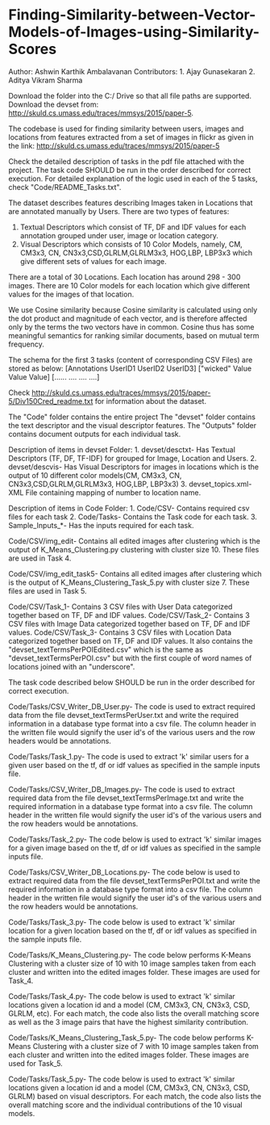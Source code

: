 # Finding-Similarity-between-Vector-Models-of-Images-using-Similarity-Scores

Author: Ashwin Karthik Ambalavanan
Contributors: 1. Ajay Gunasekaran
       	      2. Aditya Vikram Sharma

Download the folder into the C:/ Drive so that all file paths are supported. Download the devset from: http://skuld.cs.umass.edu/traces/mmsys/2015/paper-5.

The codebase is used for finding similarity between users, images and locations from features extracted from a set of images in flickr as given in the link: http://skuld.cs.umass.edu/traces/mmsys/2015/paper-5

Check the detailed description of tasks in the pdf file attached with the project. The task code SHOULD be run in the order described for correct execution. For detailed explanation of the logic used in each of the 5 tasks, check "Code/README_Tasks.txt". 	

The dataset describes features describing Images taken in Locations that are annotated manually by Users.
There are two types of features: 
1. Textual Descriptors which consist of TF, DF and IDF values for each annotation grouped under user, image or location category.
2. Visual Descriptors which consists of 10 Color Models, namely, CM, CM3x3, CN, CN3x3,CSD,GLRLM,GLRLM3x3, HOG,LBP, LBP3x3 which give different sets of values for each image.

There are a total of 30 Locations. Each location has around 298 - 300 images. There are 10 Color models for each location which give different values for the images of that location.

We use Cosine similarity because Cosine similarity is calculated using only the dot product and magnitude of each vector, and is therefore affected only by the terms the two vectors have in common. Cosine thus has some meaningful semantics for ranking similar documents, based on mutual term frequency.

The schema for the first 3 tasks (content of corresponding CSV Files) are stored as below:
[Annotations UserID1 UserID2 UserID3]
["wicked"      Value   Value   Value]
[......   	....    ....    ....]

Check http://skuld.cs.umass.edu/traces/mmsys/2015/paper-5/Div150Cred_readme.txt for information about the dataset.

The "Code" folder contains the entire project
The "devset" folder contains the text descriptor and the visual descriptor features.
The "Outputs" folder contains document outputs for each individual task.

Description of items in devset Folder:
	1. devset/desctxt- Has Textual Descriptors (TF, DF, TF-IDF) for grouped for Image, Location and Users.
	2. devset/descvis- Has Visual Descriptors for images in locations which is the output of 10 different color models(CM, CM3x3, CN, CN3x3,CSD,GLRLM,GLRLM3x3, HOG,LBP, LBP3x3)
	3. devset_topics.xml- XML File containing mapping of number to location name. 

Description of items in Code Folder:
	1. Code/CSV- Contains required csv files for each task
	2. Code/Tasks- Contains the Task code for each task.
	3. Sample_Inputs_*- Has the inputs required for each task.
	
Code/CSV/img_edit- Contains all edited images after clustering which is the output of K_Means_Clustering.py clustering with cluster size 10. These files are used in Task 4. 

Code/CSV/img_edit_task5- Contains all edited images after clustering which is the output of K_Means_Clustering_Task_5.py with cluster size 7. These files are used in Task 5.

Code/CSV/Task_1- Contains 3 CSV files with User Data categorized together based on TF, DF and IDF values.
Code/CSV/Task_2- Contains 3 CSV files with Image Data categorized together based on TF, DF and IDF values.
Code/CSV/Task_3- Contains 3 CSV files with Location Data categorized together based on TF, DF and IDF values. It also contains the "devset_textTermsPerPOIEdited.csv" which is the same as "devset_textTermsPerPOI.csv" but with the first couple of word names of locations joined with an "underscore".

The task code described below SHOULD be run in the order described for correct execution.

Code/Tasks/CSV_Writer_DB_User.py- The code is used to extract required data from the file devset_textTermsPerUser.txt and write the required 		
information in a database type format into a csv file. The column header in the written file would signify the user id's of the various users and the row headers would be annotations.

Code/Tasks/Task_1.py- The code is used to extract 'k' similar users for a given user based on the tf, df or idf values as specified in the sample inputs file.

Code/Tasks/CSV_Writer_DB_Images.py- The code is used to extract required data from the file devset_textTermsPerImage.txt and write the required information in a database type format into a csv file. The column header in the written file would signify the user id's of the various users and the row headers would be annotations.

Code/Tasks/Task_2.py- The code below is used to extract 'k' similar images for a given image based on the tf, df or idf values as specified in the sample inputs file.

Code/Tasks/CSV_Writer_DB_Locations.py- The code below is used to extract required data from the file devset_textTermsPerPOI.txt and write the required information in a database type format into a csv file. The column header in the written file would signify the user id's of the various users and the row headers would be annotations.

Code/Tasks/Task_3.py- The code below is used to extract 'k' similar location for a given location based on the tf, df or idf values as specified in the sample inputs file.

Code/Tasks/K_Means_Clustering.py- The code below performs K-Means Clustering with a cluster size of 10 with 10 image samples taken from each cluster and written into the edited images folder. These images are used for Task_4.

Code/Tasks/Task_4.py- The code below is used to extract 'k' similar locations given a location id and a model (CM, CM3x3, CN, CN3x3, CSD, GLRLM, etc). For each match, the code also lists the overall matching score as well as the 3 image pairs that have the highest similarity contribution.

Code/Tasks/K_Means_Clustering_Task_5.py- The code below performs K-Means Clustering with a cluster size of 7 with 10 image samples taken from each cluster and written into the edited images folder. These images are used for Task_5.

Code/Tasks/Task_5.py- The code below is used to extract 'k' similar locations given a location id and a model (CM, CM3x3, CN, CN3x3, CSD, GLRLM) based on visual descriptors. For each match, the code also lists the overall matching score and the individual contributions of the 10 visual models.
